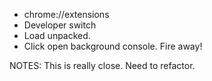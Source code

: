 * chrome://extensions
* Developer switch
* Load unpacked.
* Click open background console. Fire away!

NOTES:
This is really close. Need to refactor.
